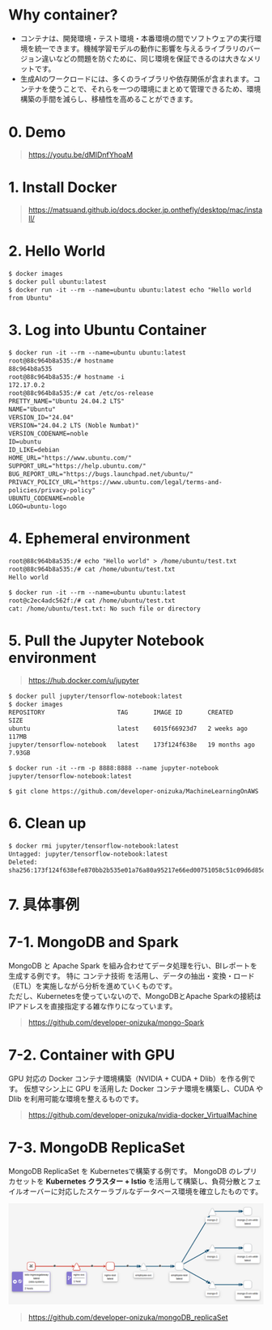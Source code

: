 # Why container?
- コンテナは、開発環境・テスト環境・本番環境の間でソフトウェアの実行環境を統一できます。機械学習モデルの動作に影響を与えるライブラリのバージョン違いなどの問題を防ぐために、同じ環境を保証できるのは大きなメリットです。<br>
- 生成AIのワークロードには、多くのライブラリや依存関係が含まれます。コンテナを使うことで、それらを一つの環境にまとめて管理できるため、環境構築の手間を減らし、移植性を高めることができます。<br>

# 0. Demo
> https://youtu.be/dMIDnfYhoaM


# 1. Install Docker
> https://matsuand.github.io/docs.docker.jp.onthefly/desktop/mac/install/

# 2. Hello World
```
$ docker images
$ docker pull ubuntu:latest
$ docker run -it --rm --name=ubuntu ubuntu:latest echo "Hello world from Ubuntu"
```

# 3. Log into Ubuntu Container
```
$ docker run -it --rm --name=ubuntu ubuntu:latest
root@88c964b8a535:/# hostname
88c964b8a535
root@88c964b8a535:/# hostname -i
172.17.0.2
root@88c964b8a535:/# cat /etc/os-release 
PRETTY_NAME="Ubuntu 24.04.2 LTS"
NAME="Ubuntu"
VERSION_ID="24.04"
VERSION="24.04.2 LTS (Noble Numbat)"
VERSION_CODENAME=noble
ID=ubuntu
ID_LIKE=debian
HOME_URL="https://www.ubuntu.com/"
SUPPORT_URL="https://help.ubuntu.com/"
BUG_REPORT_URL="https://bugs.launchpad.net/ubuntu/"
PRIVACY_POLICY_URL="https://www.ubuntu.com/legal/terms-and-policies/privacy-policy"
UBUNTU_CODENAME=noble
LOGO=ubuntu-logo
```

# 4. Ephemeral environment
```
root@88c964b8a535:/# echo "Hello world" > /home/ubuntu/test.txt
root@88c964b8a535:/# cat /home/ubuntu/test.txt 
Hello world
```
```
$ docker run -it --rm --name=ubuntu ubuntu:latest
root@c2ec4adc562f:/# cat /home/ubuntu/test.txt
cat: /home/ubuntu/test.txt: No such file or directory
```

# 5. Pull the Jupyter Notebook environment
> https://hub.docker.com/u/jupyter
```
$ docker pull jupyter/tensorflow-notebook:latest
$ docker images
REPOSITORY                    TAG       IMAGE ID       CREATED         SIZE
ubuntu                        latest    6015f66923d7   2 weeks ago     117MB
jupyter/tensorflow-notebook   latest    173f124f638e   19 months ago   7.93GB
```
```
$ docker run -it --rm -p 8888:8888 --name jupyter-notebook jupyter/tensorflow-notebook:latest
```
```
$ git clone https://github.com/developer-onizuka/MachineLearningOnAWS
```

# 6. Clean up
```
$ docker rmi jupyter/tensorflow-notebook:latest
Untagged: jupyter/tensorflow-notebook:latest
Deleted: sha256:173f124f638efe870bb2b535e01a76a80a95217e66ed00751058c51c09d6d85d
```

# 7. 具体事例
# 7-1. MongoDB and Spark
MongoDB と Apache Spark を組み合わせてデータ処理を行い、BIレポートを生成する例です。
特に コンテナ技術 を活用し、データの抽出・変換・ロード（ETL）を実施しながら分析を進めていくものです。<br>
ただし、Kubernetesを使っていないので、MongoDBとApache Sparkの接続はIPアドレスを直接指定する雑な作りになっています。<br>

> https://github.com/developer-onizuka/mongo-Spark

# 7-2. Container with GPU
GPU 対応の Docker コンテナ環境構築（NVIDIA + CUDA + Dlib）を作る例です。
仮想マシン上に GPU を活用した Docker コンテナ環境を構築し、CUDA や Dlib を利用可能な環境を整えるものです。<br>

> https://github.com/developer-onizuka/nvidia-docker_VirtualMachine

# 7-3. MongoDB ReplicaSet
MongoDB ReplicaSet を Kubernetesで構築する例です。
MongoDB のレプリカセットを **Kubernetes クラスター + Istio** を活用して構築し、負荷分散とフェイルオーバーに対応したスケーラブルなデータベース環境を確立したものです。<br>

![mongoDB-replicaSet2.png](https://github.com/developer-onizuka/mongoDB_replicaSet/blob/main/mongoDB-replicaSet2.png)<br>

> https://github.com/developer-onizuka/mongoDB_replicaSet
